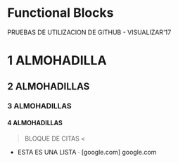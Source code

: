# Functional Blocks

PRUEBAS DE UTILIZACION DE GITHUB - VISUALIZAR'17
# 1 ALMOHADILLA
## 2 ALMOHADILLAS
### 3 ALMOHADILLAS
#### 4 ALMOHADILLAS

> BLOQUE DE CITAS
<

+ ESTA ES UNA LISTA
· [google.com] google.com


